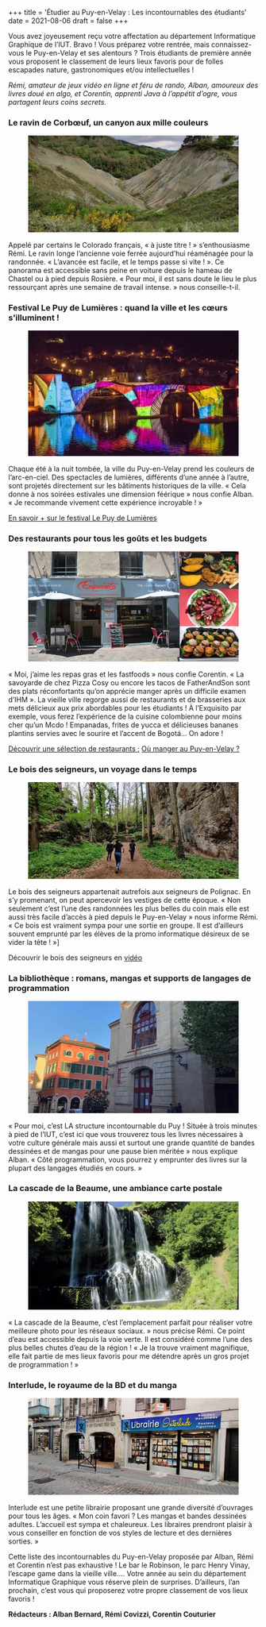 +++
title = 'Étudier au Puy-en-Velay : Les incontournables des étudiants'
date = 2021-08-06
draft = false
+++


Vous avez joyeusement reçu votre affectation au département Informatique Graphique de l’IUT. Bravo ! Vous préparez votre rentrée, mais connaissez-vous le Puy-en-Velay et ses alentours ? Trois étudiants de première année vous proposent le classement de leurs lieux favoris pour de folles escapades nature, gastronomiques et/ou intellectuelles !

_Rémi, amateur de jeux vidéo en ligne et féru de rando, Alban, amoureux des livres doué en algo, et Corentin, apprenti Java à l’appétit d’ogre, vous partagent leurs coins secrets._

### Le ravin de Corbœuf, un canyon aux mille couleurs


<figure>
  <picture>
    <!-- AVIF -->
    <source type="image/avif" srcset="img/Le-ravin-de-corboeuf-IUT-Informatique-Graphique.avif">
    <!-- WebP -->
    <source type="image/webp" srcset="img/Le-ravin-de-corboeuf-IUT-Informatique-Graphique.webp">
    <!-- JPEG de repli pour les navigateurs qui ne supportent ni AVIF ni WebP -->
    <img src="img/Le-ravin-de-corboeuf-IUT-Informatique-Graphique%20(1).jpg" loading="lazy">
  </picture>
</figure> 

Appelé par certains le Colorado français, « à juste titre ! » s’enthousiasme Rémi. Le ravin longe l’ancienne voie ferrée aujourd’hui réaménagée pour la randonnée. « L’avancée est facile, et le temps passe si vite ! ». Ce panorama est accessible sans peine en voiture depuis le hameau de Chastel ou à pied depuis Rosière. « Pour moi, il est sans doute le lieu le plus ressourçant après une semaine de travail intense. » nous conseille-t-il.

### Festival Le Puy de Lumières : quand la ville et les cœurs s’illuminent !


<figure>
  <picture>
    <!-- AVIF -->
    <source type="image/avif" srcset="img/Les-Puy-de-Lumieres-IUT-Informatique-Graphique.avif">
    <!-- WebP -->
    <source type="image/webp" srcset="img/Les-Puy-de-Lumieres-IUT-Informatique-Graphique.webp">
    <!-- JPEG de repli pour les navigateurs qui ne supportent ni AVIF ni WebP -->
    <img src="img/Les-Puy-de-Lumieres-IUT-Informatique-Graphique%20(1).jpg" loading="lazy">
  </picture>
</figure> 

Chaque été à la nuit tombée, la ville du Puy-en-Velay prend les couleurs de l’arc-en-ciel. Des spectacles de lumières, différents d’une année à l’autre, sont projetés directement sur les bâtiments historiques de la ville. « Cela donne à nos soirées estivales une dimension féérique » nous confie Alban. « Je recommande vivement cette expérience incroyable ! »

[En savoir + sur le festival Le Puy de Lumières](https://www.puydelumieres.fr/)

### Des restaurants pour tous les goûts et les budgets


<figure>
  <picture>
    <!-- AVIF -->
    <source type="image/avif" srcset="img/exquisitos-768x402.avif">
    <!-- WebP -->
    <source type="image/webp" srcset="img/exquisitos-768x402.webp">
    <!-- JPEG de repli pour les navigateurs qui ne supportent ni AVIF ni WebP -->
    <img src="img/exquisitos-768x402%20(1).jpg" loading="lazy">
  </picture>
</figure> 

« Moi, j’aime les repas gras et les fastfoods » nous confie Corentin. « La savoyarde de chez Pizza Cosy ou encore les tacos de FatherAndSon sont des plats réconfortants qu’on apprécie manger après un difficile examen d’IHM ». La vieille ville regorge aussi de restaurants et de brasseries aux mets délicieux aux prix abordables pour les étudiants ! À l’Exquisito par exemple, vous ferez l’expérience de la cuisine colombienne pour moins cher qu’un Mcdo ! Empanadas, frites de yucca et délicieuses bananes plantins servies avec le sourire et l’accent de Bogotá… On adore !

[Découvrir une sélection de restaurants :](https://ig.iut-clermont.fr/news/la-guerre-des-langages/) [Où manger au Puy-en-Velay ?](https://www.tripadvisor.fr/Restaurants-g187092-Le_Puy_en_Velay_Haute_Loire_Auvergne_Rhone_Alpes.html)

### Le bois des seigneurs, un voyage dans le temps


<figure>
  <picture>
    <!-- AVIF -->
    <source type="image/avif" srcset="img/Le-bois-des-seigneurs-IUT-Informatique-Graphique.avif">
    <!-- WebP -->
    <source type="image/webp" srcset="img/Le-bois-des-seigneurs-IUT-Informatique-Graphique.webp">
    <!-- JPEG de repli pour les navigateurs qui ne supportent ni AVIF ni WebP -->
    <img src="img/Le-bois-des-seigneurs-IUT-Informatique-Graphique%20(1).jpg" loading="lazy">
  </picture>
</figure> 

Le bois des seigneurs appartenait autrefois aux seigneurs de Polignac. En s’y promenant, on peut apercevoir les vestiges de cette époque. « Non seulement c’est l’une des randonnées les plus belles du coin mais elle est aussi très facile d’accès à pied depuis le Puy-en-Velay » nous informe Rémi. « Ce bois est vraiment sympa pour une sortie en groupe. Il est d’ailleurs souvent emprunté par les élèves de la promo informatique désireux de se vider la tête ! »]

Découvrir le bois des seigneurs en [vidéo](https://www.youtube.com/watch?v=EVxPqMK1A9Q&t=197s)

### La bibliothèque : romans, mangas et supports de langages de programmation


<figure>
  <picture>
    <!-- AVIF -->
    <source type="image/avif" srcset="img/Bibliotheque-Le-Puy-en-Velay.avif">
    <!-- WebP -->
    <source type="image/webp" srcset="img/Bibliotheque-Le-Puy-en-Velay.webp">
    <!-- JPEG de repli pour les navigateurs qui ne supportent ni AVIF ni WebP -->
    <img src="img/Bibliotheque-Le-Puy-en-Velay%20(1).jpg" loading="lazy">
  </picture>
</figure> 

« Pour moi, c’est LA structure incontournable du Puy ! Située à trois minutes à pied de l’IUT, c’est ici que vous trouverez tous les livres nécessaires à votre culture générale mais aussi et surtout une grande quantité de bandes dessinées et de mangas pour une pause bien méritée » nous explique Alban. « Côté programmation, vous pourrez y emprunter des livres sur la plupart des langages étudiés en cours. »

### La cascade de la Beaume, une ambiance carte postale


<figure>
  <picture>
    <!-- AVIF -->
    <source type="image/avif" srcset="img/Cascade-de-la-Beaume-IUT-Departement-Informatique.avif">
    <!-- WebP -->
    <source type="image/webp" srcset="img/Cascade-de-la-Beaume-IUT-Departement-Informatique.webp">
    <!-- JPEG de repli pour les navigateurs qui ne supportent ni AVIF ni WebP -->
    <img src="img/Cascade-de-la-Beaume-IUT-Departement-Informatique%20(1).jpg" loading="lazy">
  </picture>
</figure> 

« La cascade de la Beaume, c’est l’emplacement parfait pour réaliser votre meilleure photo pour les réseaux sociaux. » nous précise Rémi. Ce point d’eau est accessible depuis la voie verte. Il est considéré comme l’une des plus belles chutes d’eau de la région ! « Je la trouve vraiment magnifique, elle fait partie de mes lieux favoris pour me détendre après un gros projet de programmation ! »

### Interlude, le royaume de la BD et du manga


<figure>
  <picture>
    <!-- AVIF -->
    <source type="image/avif" srcset="img/Interlude-Departement-Informatique-Graphique.avif">
    <!-- WebP -->
    <source type="image/webp" srcset="img/Interlude-Departement-Informatique-Graphique.webp">
    <!-- JPEG de repli pour les navigateurs qui ne supportent ni AVIF ni WebP -->
    <img src="img/Interlude-Departement-Informatique-Graphique%20(1).jpg" loading="lazy">
  </picture>
</figure> 

Interlude est une petite librairie proposant une grande diversité d’ouvrages pour tous les âges. « Mon coin favori ? Les mangas et bandes dessinées adultes. L’accueil est sympa et chaleureux. Les libraires prendront plaisir à vous conseiller en fonction de vos styles de lecture et des dernières sorties. »

Cette liste des incontournables du Puy-en-Velay proposée par Alban, Rémi et Corentin n’est pas exhaustive ! Le bar le Robinson, le parc Henry Vinay, l’escape game dans la vieille ville…. Votre année au sein du département Informatique Graphique vous réserve plein de surprises. D’ailleurs, l’an prochain, c’est vous qui proposerez votre propre classement de vos lieux favoris !

**Rédacteurs : Alban Bernard, Rémi Covizzi, Corentin Couturier**